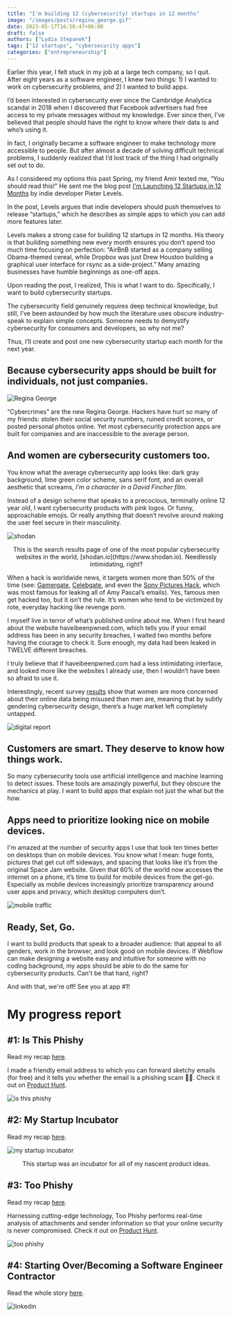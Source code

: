 ```yaml
---
title: "I'm building 12 (cybersecurity) startups in 12 months"
image: "/images/posts/regina_george.gif"
date: 2023-05-17T16:56:47+06:00
draft: false
authors: ["Lydia Stepanek"]
tags: ["12 startups", "cybersecurity apps"]
categories: ["entrepreneurship"]
---
```


Earlier this year, I felt stuck in my job at a large tech company, so I quit. After eight years as a software engineer, I knew two things: 1) I wanted to work on cybersecurity problems, and 2) I wanted to build apps.

I’d been interested in cybersecurity ever since the Cambridge Analytica scandal in 2018 when I discovered that Facebook advertisers had free access to my private messages without my knowledge. Ever since then, I’ve believed that people should have the right to know where their data is and who’s using it.

In fact, I originally became a software engineer to make technology more accessible to people. But after almost a decade of solving difficult technical problems, I suddenly realized that I’d lost track of the thing I had originally set out to do.

As I considered my options this past Spring, my friend Amir texted me, “You should read this!” He sent me the blog post [I'm Launching 12 Startups in 12 Months](https://levels.io/12-startups-12-months) by indie developer Pieter Levels.

In the post, Levels argues that indie developers should push themselves to release “startups,” which he describes as simple apps to which you can add more features later.

Levels makes a strong case for building 12 startups in 12 months. His theory is that building something new every month ensures you don’t spend too much time focusing on perfection: “AirBnB started as a company selling Obama-themed cereal, while Dropbox was just Drew Houston building a graphical user interface for rsync as a side-project.” Many amazing businesses have humble beginnings as one-off apps.

Upon reading the post, I realized, This is what I want to do. Specifically, I want to build cybersecurity startups.

The cybersecurity field genuinely requires deep technical knowledge, but still, I’ve been astounded by how much the literature uses obscure industry-speak to explain simple concepts. Someone needs to demystify cybersecurity for consumers and developers, so why not me?

Thus, I’ll create and post one new cybersecurity startup each month for the next year.

## Because cybersecurity apps should be built for individuals, not just companies.

![](/images/posts/regina_george.gif "Regina George")

“Cybercrimes” are the new Regina George. Hackers have hurt so many of my friends: stolen their social security numbers, ruined credit scores, or posted personal photos online. Yet most cybersecurity protection apps are built for companies and are inaccessible to the average person.

## And women are cybersecurity customers too.
You know what the average cybersecurity app looks like: dark gray background, lime green color scheme, sans serif font, and an overall aesthetic that screams, *I’m a character in a David Fincher film.*

Instead of a design scheme that speaks to a precocious, terminally online 12 year old, I want cybersecurity products with pink logos. Or funny, approachable emojis. Or really anything that doesn’t revolve around making the user feel secure in their masculinity.

![](/images/posts/shodan.png "shodan")
<center>This is the search results page of one of the most popular cybersecurity websites in the world, [shodan.io](https://www.shodan.io). Needlessly intimidating, right?</center>

When a hack is worldwide news, it targets women more than 50% of the time (see: [Gamergate](https://en.wikipedia.org/wiki/Gamergate_(harassment_campaign)?#:~:text=Gamergate%20has%20been%20described%20as%20an%20expression%20of%20sexism%20and,threat%20to%20traditional%20video%20games), [Celebgate](https://en.wikipedia.org/wiki/2014_celebrity_nude_photo_leak), and even the [Sony Pictures Hack](https://en.wikipedia.org/w/index.php?title=2014_Sony_Pictures_hack), which was most famous for leaking all of Amy Pascal’s emails). Yes, famous men get hacked too, but it isn’t the rule. It’s women who tend to be victimized by rote, everyday hacking like revenge porn.

I myself live in terror of what’s published online about me. When I first heard about the website haveibeenpwned.com, which tells you if your email address has been in any security breaches, I waited two months before having the courage to check it. Sure enough, my data had been leaked in TWELVE different breaches.

I truly believe that if haveibeenpwned.com had a less intimidating interface, and looked more like the websites I already use, then I wouldn’t have been so afraid to use it.

Interestingly, recent survey [results](https://datareportal.com/reports/digital-2023-global-overview-report) show that women are more concerned about their online data being misused than men are, meaning that by subtly gendering cybersecurity design, there’s a huge market left completely untapped.

![](/images/posts/digital_report.png "digital report")

## Customers are smart. They deserve to know how things work.
So many cybersecurity tools use artificial intelligence and machine learning to detect issues. These tools are amazingly powerful, but they obscure the mechanics at play. I want to build apps that explain not just the what but the how.

## Apps need to prioritize looking nice on mobile devices.
I'm amazed at the number of security apps I use that look ten times better on desktops than on mobile devices. You know what I mean: huge fonts, pictures that get cut off sideways, and spacing that looks like it’s from the original Space Jam website. Given that 60% of the world now accesses the internet on a phone, it’s time to build for mobile devices from the get-go. Especially as mobile devices increasingly prioritize transparency around user apps and privacy, which desktop computers don’t.

![](/images/posts/mobile_traffic.png "mobile traffic")

## Ready, Set, Go.
I want to build products that speak to a broader audience: that appeal to all genders, work in the browser, and look good on mobile devices. If Webflow can make designing a website easy and intuitive for someone with no coding background, my apps should be able to do the same for cybersecurity products. Can't be that hard, right?

And with that, we're off! See you at app #1!

# My progress report
## #1: Is This Phishy
Read my recap [here](/launching-isthisphishy).

I made a friendly email address to which you can forward sketchy emails (for free) and it tells you whether the email is a phishing scam 🎣📩. Check it out on [Product Hunt](https://www.producthunt.com/products/is-this-phishy).

![](/images/posts/is_this_phishy.png "is this phishy")

## #2: My Startup Incubator
Read my recap [here](/launching-my-startup-incubator).

![](/images/posts/my_startup_incubator.png "my startup incubator")
<center>This startup was an incubator for all of my nascent product ideas.</center>

## #3: Too Phishy
Read my recap [here](/i-built-an-anti-phishing-app-heres-what-i-learned-and-why-i-hate-stripe).

Harnessing cutting-edge technology, Too Phishy performs real-time analysis of attachments and sender information so that your online security is never compromised. Check it out on [Product Hunt](https://www.producthunt.com/products/too-phishy-for-gmail).

![](/images/posts/irs.png "too phishy")

## #4: Starting Over/Becoming a Software Engineer Contractor
Read the whole story [here](/starting-over).

![](/images/posts/linkedin.png "linkedin")

